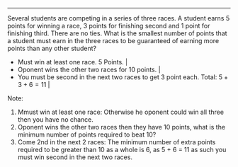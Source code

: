 ---

Several students are competing in a series of three races. A student earns $5$ points for winning a race, $3$ points for finishing second and $1$ point for finishing third. There are no ties. What is the smallest number of points that a student must earn in the three races to be guaranteed of earning more points than any other student?

- Must win at least one race. 5 Points. |
- Oponent wins the other two races for 10 points. |
- You must be second in the next two races to get 3 point each. Total: $5 + 3 + 6 = 11$ |

Note:
1. Mmust win at least one race: Otherwise he oponent could win all three then you have no chance.
2. Oponent wins the other two races then they have 10 points, what is the minimum number of points required to beat 10?
3. Come 2nd in the next 2 races: The minimum number of extra points required to be greater than 10 as a whole is 6, as 5 + 6 = 11 as such you must win second in the next two races.

